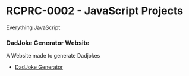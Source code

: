 # RCPRC-0002 - JavaScript Projects
Everything JavaScript

### DadJoke Generator Website
A Website made to generate Dadjokes
- [DadJoke Generator](/JokeWebsite/README.md)
